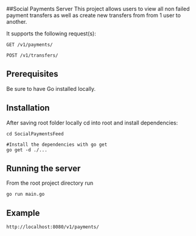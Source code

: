 ##Social Payments Server
This project allows users to view all non failed payment transfers as well as create new transfers from from 1 user to another.

It supports the following request(s):

```GET /v1/payments/```

```POST /v1/transfers/```

## Prerequisites

Be sure to have Go installed locally.

## Installation
After saving root folder locally cd into root and install dependencies:

```
cd SocialPaymentsFeed 

#Install the dependencies with go get
go get -d ./...
```

## Running the server

From the root project directory run

```go run main.go```

## Example

```http://localhost:8080/v1/payments/```
